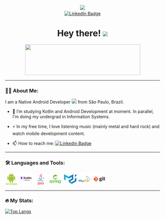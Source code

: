 <div id="header" align="center">
  <img src="https://media4.giphy.com/media/llarwdtFqG63IlqUR1/giphy.gif" width="100"/>

<div id="badges">
  <a href="https://linkedin.com/in/patrickviolin">
    <img src="https://img.shields.io/badge/LinkedIn-blue?style=for-the-badge&logo=linkedin&logoColor=white" alt="LinkedIn Badge"/>
  </a>
</div>

<h1>
  Hey there!
  <img src="https://media.giphy.com/media/hvRJCLFzcasrR4ia7z/giphy.gif" width="30px"/>
</h1>
</div>

<div align="center">
  <img src="https://media4.giphy.com/media/10zxDv7Hv5RF9C/giphy.gif" width="375" height="100"/>
</div>

---

### :man_technologist: About Me:

I am a Native Android Developer <img src="https://media.giphy.com/media/WUlplcMpOCEmTGBtBW/giphy.gif" width="30"> from São Paulo, Brazil.

- :telescope: I’m studying Kotlin and Android Development at moment. In parallel, I'm doing my undergrad in Information Systems.

- :zap: In my free time, I love listening music (mainly metal and hard rock) and watch mobile development content.

- :mailbox: How to reach me: [![Linkedin Badge](https://img.shields.io/badge/-Patrick%20Violin-blue?style=flat&logo=Linkedin&logoColor=white)](https://linkedin.com/in/patrickviolin)

---

### :hammer_and_wrench: Languages and Tools:

<div>
  <img src="https://github.com/devicons/devicon/blob/master/icons/android/android-plain-wordmark.svg" title="Android" alt="Android" width="40" height="40"/>&nbsp;
  <img src="https://github.com/devicons/devicon/blob/master/icons/kotlin/kotlin-original-wordmark.svg" title="Kotlin" alt="Kotlin" width="40" height="40"/>&nbsp;
  <img src="https://github.com/devicons/devicon/blob/master/icons/java/java-original-wordmark.svg" title="Java" alt="Java" width="40" height="40"/>&nbsp;
  <img src="https://github.com/devicons/devicon/blob/master/icons/spring/spring-original-wordmark.svg" title="Spring" alt="Spring" width="40" height="40"/>&nbsp;
  <img src="https://github.com/devicons/devicon/blob/master/icons/materialui/materialui-original.svg" title="Material UI" alt="Material UI" width="40" height="40"/>&nbsp;
  <img src="https://github.com/devicons/devicon/blob/master/icons/mysql/mysql-original-wordmark.svg" title="MySQL"  alt="MySQL" width="40" height="40"/>&nbsp;
  <img src="https://github.com/devicons/devicon/blob/master/icons/git/git-original-wordmark.svg" title="Git" **alt="Git" width="40" height="40"/>
</div>

---

### :fire: My Stats:

[![Top Langs](https://github-readme-stats.vercel.app/api/top-langs/?username=patrick-jk&layout=compact&theme=vision-friendly-dark)]()
